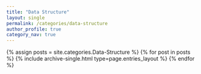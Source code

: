 ```yaml
---
title: "Data Structure"
layout: single
permalink: /categories/data-structure
author_profile: true
category_nav: true
---
```

{% assign posts = site.categories.Data-Structure %}
{% for post in posts %} {% include archive-single.html type=page.entries_layout %} {% endfor %}